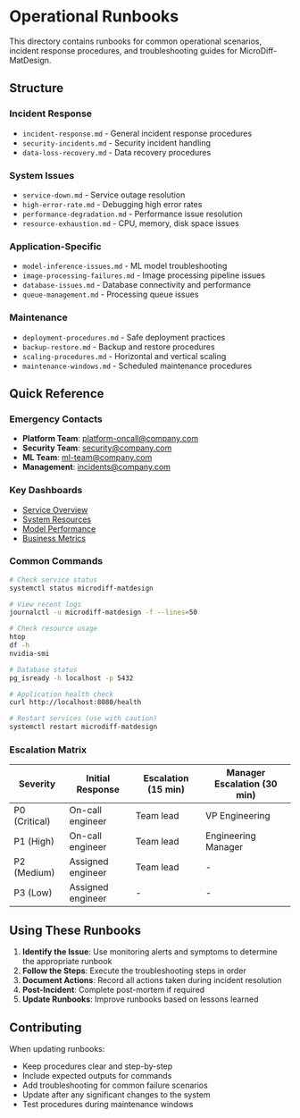 # Operational Runbooks

This directory contains runbooks for common operational scenarios, incident response procedures, and troubleshooting guides for MicroDiff-MatDesign.

## Structure

### Incident Response
- `incident-response.md` - General incident response procedures
- `security-incidents.md` - Security incident handling
- `data-loss-recovery.md` - Data recovery procedures

### System Issues
- `service-down.md` - Service outage resolution
- `high-error-rate.md` - Debugging high error rates
- `performance-degradation.md` - Performance issue resolution
- `resource-exhaustion.md` - CPU, memory, disk space issues

### Application-Specific
- `model-inference-issues.md` - ML model troubleshooting
- `image-processing-failures.md` - Image processing pipeline issues
- `database-issues.md` - Database connectivity and performance
- `queue-management.md` - Processing queue issues

### Maintenance
- `deployment-procedures.md` - Safe deployment practices
- `backup-restore.md` - Backup and restore procedures
- `scaling-procedures.md` - Horizontal and vertical scaling
- `maintenance-windows.md` - Scheduled maintenance procedures

## Quick Reference

### Emergency Contacts
- **Platform Team**: platform-oncall@company.com
- **Security Team**: security@company.com
- **ML Team**: ml-team@company.com
- **Management**: incidents@company.com

### Key Dashboards
- [Service Overview](https://grafana.company.com/d/service-overview)
- [System Resources](https://grafana.company.com/d/system-resources)
- [Model Performance](https://grafana.company.com/d/model-performance)
- [Business Metrics](https://grafana.company.com/d/business-metrics)

### Common Commands

```bash
# Check service status
systemctl status microdiff-matdesign

# View recent logs
journalctl -u microdiff-matdesign -f --lines=50

# Check resource usage
htop
df -h
nvidia-smi

# Database status
pg_isready -h localhost -p 5432

# Application health check
curl http://localhost:8080/health

# Restart services (use with caution)
systemctl restart microdiff-matdesign
```

### Escalation Matrix

| Severity | Initial Response | Escalation (15 min) | Manager Escalation (30 min) |
|----------|------------------|---------------------|------------------------------|
| P0 (Critical) | On-call engineer | Team lead | VP Engineering |
| P1 (High) | On-call engineer | Team lead | Engineering Manager |
| P2 (Medium) | Assigned engineer | Team lead | - |
| P3 (Low) | Assigned engineer | - | - |

## Using These Runbooks

1. **Identify the Issue**: Use monitoring alerts and symptoms to determine the appropriate runbook
2. **Follow the Steps**: Execute the troubleshooting steps in order
3. **Document Actions**: Record all actions taken during incident resolution
4. **Post-Incident**: Complete post-mortem if required
5. **Update Runbooks**: Improve runbooks based on lessons learned

## Contributing

When updating runbooks:
- Keep procedures clear and step-by-step
- Include expected outputs for commands
- Add troubleshooting for common failure scenarios
- Update after any significant changes to the system
- Test procedures during maintenance windows